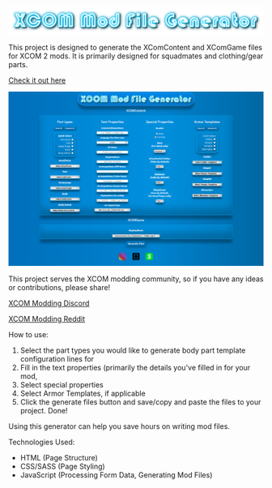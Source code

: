 

![XCOM Mod File Generator Logo](https://github.com/cjrcodes/XCOM-Mod-File-Generator/blob/master/images/xcomheaderimg.jpg)

This project is designed to generate the XComContent and XComGame files for XCOM 2 mods. It is primarily designed for squadmates and clothing/gear parts.

[Check it out here](https://cjrcodes.github.io/XCOM-Mod-File-Generator/ "XCOM Mod File Generator")

![Project Preview](https://github.com/cjrcodes/XCOM-Mod-File-Generator/blob/master/images/projectpreview.png)

This project serves the XCOM modding community, so if you have any ideas or contributions, please share!

[XCOM Modding Discord](https://discord.gg/QS6V6gb7K8)

[XCOM Modding Reddit](https://www.reddit.com/r/xcom2mods/)

How to use:

1. Select the part types you would like to generate body part template configuration lines for
2. Fill in the text properties (primarily the details you've filled in for your mod, 
3. Select special properties
4. Select Armor Templates, if applicable
5. Click the generate files button and save/copy and paste the files to your project. Done!

Using this generator can help you save hours on writing mod files.

Technologies Used:

* HTML (Page Structure)
* CSS/SASS (Page Styling)
* JavaScript (Processing Form Data, Generating Mod Files)
